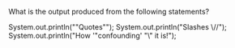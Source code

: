 What is the output produced from the following statements?

System.out.println("\"Quotes\"");
System.out.println("Slashes \\//");
System.out.println("How '\"confounding' \"\\\" it is!");